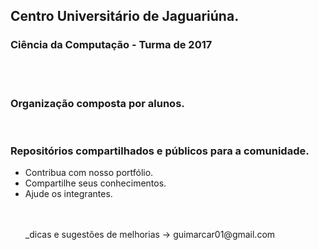 <h2>Centro Universitário de Jaguariúna.</h2>
<h3>Ciência da Computação - Turma de 2017</h3>
<br/>
<br/>

<h3>Organização composta por alunos.</h3>
<br/>

<h3>Repositórios compartilhados e públicos para a comunidade.</h3>
<ul>
  <li>Contribua com nosso portfólio.</li>
  <li>Compartilhe seus conhecimentos.</li>
  <li>Ajude os integrantes.</li>
<br/>
<br/>


<p>_dicas e sugestões de melhorias -> guimarcar01@gmail.com</p>
